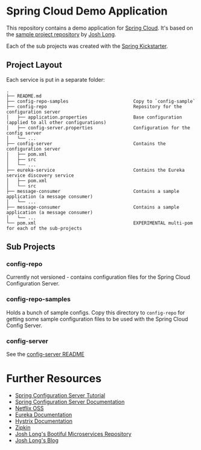 Spring Cloud Demo Application
=============================

This repository contains a demo application for [Spring Cloud](http://projects.spring.io/spring-cloud/). It's based on the [sample project repository](https://github.com/joshlong/bootiful-microservices) by [Josh Long](http://joshlong.com/).

Each of the sub projects was created with the [Spring Kickstarter](https://start.spring.io).


Project Layout
--------------

Each service is put in a separate folder:

    .
    ├── README.md
    ├── config-repo-samples                        Copy to `config-sample`
    ├── config-repo                                Repository for the configuration server
    │   ├── application.properties                 Base configuration (applied to all other configurations)
    │   ├── config-server.properties               Configuration for the config server
    │   └── ...
    ├── config-server                              Contains the configuration server
    │   ├── pom.xml
    │   ├── src
    │   └── ...
    ├── eureka-service                             Contains the Eureka service discovery service
    │   ├── pom.xml
    │   └── src
    ├── message-consumer                           Contains a sample application (a message consumer)
    │   └── ...
    ├── message-consumer                           Contains a sample application (a message consumer)
    │   └── ...
    └── pom.xml                                    EXPERIMENTAL multi-pom for each of the sub-projects



Sub Projects
------------

### config-repo

Currently not versioned - contains configuration files for the Spring Cloud Configuration Server.

### config-repo-samples

Holds a bunch of sample configs. Copy this directory to `config-repo` for getting some sample configuration files to be used with the Spring Cloud Config Server.

### config-server

See the [config-server README](config-server/README.md)




Further Resources
=================

* [Spring Configuration Server Tutorial](http://cloud.spring.io/spring-cloud-config/)
* [Spring Configuration Server Documentation](http://cloud.spring.io/spring-cloud-static/spring-cloud.html#_spring_cloud_config)
* [Netflix OSS](https://netflix.github.io/)
* [Eureka Documentation](https://github.com/Netflix/eureka)
* [Hystrix Documentation](https://github.com/Netflix/hystrix)
* [Zipkin](https://github.com/openzipkin/zipkin)
* [Josh Long's Bootiful Microservices Repository](https://github.com/joshlong/bootiful-microservices)
* [Josh Long's Blog](http://joshlong.com/)